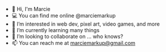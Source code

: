 - 👋 Hi, I'm Marcie
- :computer: You can find me online @marciemarkup
- 👀 I’m interested in web dev, pixel art, video games, and more
- 🌱 I’m currently learning many things
- 💞️ I’m looking to collaborate on ... who knows?
- 📫 You can reach me at marciemarkup@gmail.com

<!---
marciemarkup/marciemarkup is a ✨ special ✨ repository because its `README.md` (this file) appears on your GitHub profile.
You can click the Preview link to take a look at your changes.
--->
